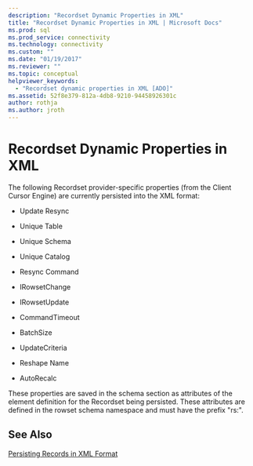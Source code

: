 ```yaml
---
description: "Recordset Dynamic Properties in XML"
title: "Recordset Dynamic Properties in XML | Microsoft Docs"
ms.prod: sql
ms.prod_service: connectivity
ms.technology: connectivity
ms.custom: ""
ms.date: "01/19/2017"
ms.reviewer: ""
ms.topic: conceptual
helpviewer_keywords: 
  - "Recordset dynamic properties in XML [ADO]"
ms.assetid: 52f8e379-812a-4db8-9210-94458926301c
author: rothja
ms.author: jroth
---
```

# Recordset Dynamic Properties in XML
The following Recordset provider-specific properties (from the Client Cursor Engine) are currently persisted into the XML format:  
  
-   Update Resync  
  
-   Unique Table  
  
-   Unique Schema  
  
-   Unique Catalog  
  
-   Resync Command  
  
-   IRowsetChange  
  
-   IRowsetUpdate  
  
-   CommandTimeout  
  
-   BatchSize  
  
-   UpdateCriteria  
  
-   Reshape Name  
  
-   AutoRecalc  
  
 These properties are saved in the schema section as attributes of the element definition for the Recordset being persisted. These attributes are defined in the rowset schema namespace and must have the prefix "rs:".  
  
## See Also  
 [Persisting Records in XML Format](../../../ado/guide/data/persisting-records-in-xml-format.md)
